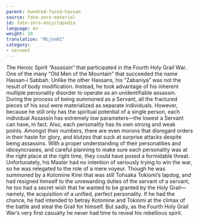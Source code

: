 ```yaml
---
parent: hundred-faced-hassan
source: fate-zero-material
id: fate-zero-encyclopedia
language: en
weight: 38
translation: "Mcjon01"
category:
- servant
---
```


The Heroic Spirit “Assassin” that participated in the Fourth Holy Grail War. One of the many “Old Men of the Mountain” that succeeded the name Hassan-i Sabbah.
Unlike the other Hassans, his “Zabaniya” was not the result of body modification. Instead, he took advantage of his inherent multiple personality disorder to operate as an unidentifiable assassin.
During the process of being summoned as a Servant, all the fractured pieces of his soul were materialized as separate individuals. However, because he still only has the spiritual potential of a single person, each individual Assassin has extremely low parameters—the lowest a Servant can have, in fact.
Also, each personality has its own strong and weak points. Amongst their numbers, there are even morons that disregard orders in their haste for glory, and klutzes that suck at surprise attacks despite being assassins. With a proper understanding of their personalities and idiosyncrasies, and careful planning to make sure each personality was at the right place at the right time, they could have posed a formidable threat. Unfortunately, his Master had no intention of seriously trying to win the war, so he was relegated to the role of a mere voyeur.
Though he was summoned by a Kotomine Kirei that was still Tohsaka Tokiomi’s lapdog, and had resigned himself to the unrewarding duties of the servant of a servant, he too had a secret wish that he wanted to be granted by the Holy Grail—namely, the acquisition of a unified, perfect personality. If he had the chance, he had intended to betray Kotomine and Tokiomi at the climax of the battle and steal the Grail for himself. But sadly, as the Fourth Holy Grail War’s very first casualty he never had time to reveal his rebellious spirit.
